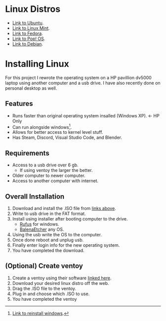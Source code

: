 # Linux Distros
- [Link to Ubuntu](https://ubuntu.com/download/desktop).
- [Link to Linux Mint](https://linuxmint.com/download.php).
- [Link to Fedora](https://www.fedoraproject.org/).
- [Link to Pop! OS](https://system76.com/pop/download/?srsltid=AfmBOoqK4DKH6I8qbFWMuQAbIGugRnZ-V1R_DlL5WLxqmNxgSM3P7-v3).
- [Link to Debian](https://www.debian.org/distrib/).

# Installing Linux

For this project I rewrote the operating system on a HP pavillion dv5000 laptop using another computer and a usb drive. I have also recently done on personal desktop as well.

## Features

- Runs faster than original operating system insalled (Windows XP). <- HP Only
- Can run alongside windows[^1].
- Allows for better access to kernel level stuff.
- Has Steam, Discord, Visual Studio Code, and Blender.

## Requirements

- Access to a usb drive over 6 gb.
     - If using ventoy the larger the better.
- Older computer to newer computer.
- Access to another computer with internet.

## Overall Installation

1. Download and install the .ISO file from [links above](#linux-distros).
2. Write to usb drive in the FAT format.
3. Install using installer after booting computer to the drive.
   - [Rufus](https://rufus.ie/en/) for windows.
   - [BalenaEtcher](https://etcher.balena.io/) any OS.
4. Using the usb write the OS to the computer.
5. Once done reboot and unplug usb.
6. Finally enter login info for the new operating system.
7. You have completed the download.

## (Optional) Create ventoy

1. Create a ventoy using their software [linked here](https://www.ventoy.net/en/index.html).
2. Download your desired linux distro off the web.
3. Drag the .ISO file to the ventoy.
4. Plug in and choose which .ISO to use.
5. You have completed the ventoy


[^1]: [Link to reinstall windows](https://www.microsoft.com/en-gb/software-download/windows11).

